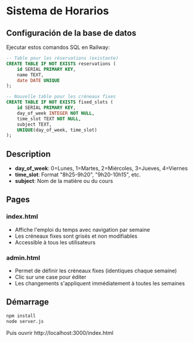 # Sistema de Horarios

## Configuración de la base de datos

Ejecutar estos comandos SQL en Railway:

```sql
-- Table pour les réservations (existante)
CREATE TABLE IF NOT EXISTS reservations (
    id SERIAL PRIMARY KEY, 
    name TEXT, 
    date DATE UNIQUE
);

-- Nouvelle table pour les créneaux fixes
CREATE TABLE IF NOT EXISTS fixed_slots (
    id SERIAL PRIMARY KEY,
    day_of_week INTEGER NOT NULL,
    time_slot TEXT NOT NULL,
    subject TEXT,
    UNIQUE(day_of_week, time_slot)
);
```

## Description

- **day_of_week**: 0=Lunes, 1=Martes, 2=Miércoles, 3=Jueves, 4=Viernes
- **time_slot**: Format "8h25-9h20", "9h20-10h15", etc.
- **subject**: Nom de la matière ou du cours

## Pages

### index.html
- Affiche l'emploi du temps avec navigation par semaine
- Les créneaux fixes sont grisés et non modifiables
- Accessible à tous les utilisateurs

### admin.html
- Permet de définir les créneaux fixes (identiques chaque semaine)
- Clic sur une case pour éditer
- Les changements s'appliquent immédiatement à toutes les semaines

## Démarrage

```bash
npm install
node server.js
```

Puis ouvrir http://localhost:3000/index.html
